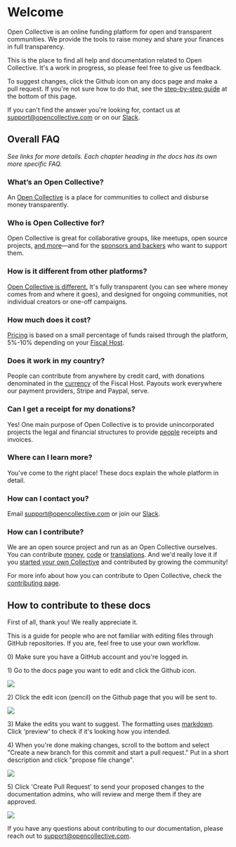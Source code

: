 # Welcome

Open Collective is an online funding platform for open and transparent communities. We provide the tools to raise money and share your finances in full transparency.

This is the place to find all help and documentation related to Open Collective. It's a work in progress, so please feel free to give us feedback.

To suggest changes, click the Github icon on any docs page and make a pull request. If you're not sure how to do that, see the [step-by-step guide](./#how-to-contribute-to-these-docs) at the bottom of this page.

If you can't find the answer you're looking for, contact us at [support@opencollective.com](mailto:support@opencollective.com) or on our [Slack](https://opencollective.slack.com).

## Overall FAQ

_See links for more details. Each chapter heading in the docs has its own more specific FAQ._

### What’s an Open Collective?

An [Open Collective](product/) is a place for communities to collect and disburse money transparently.

### Who is Open Collective for?

Open Collective is great for collaborative groups, like meetups, open source projects, [and more](collectives/#what-is-open-collective-good-for)—and for the [sponsors and backers](backers-and-sponsors/) who want to support them.

### How is it different from other platforms?

[Open Collective is different.](product/comparison.md) It's fully transparent \(you can see where money comes from and where it goes\), and designed for ongoing communities, not individual creators or one-off campaigns.

### How much does it cost?

[Pricing](about/pricing.md) is based on a small percentage of funds raised through the platform, 5%-10% depending on your [Fiscal Host](hosts/).

### Does it work in my country?

People can contribute from anywhere by credit card, with donations denominated in the [currency](product/currencies.md) of the Fiscal Host. Payouts work everywhere our payment providers, Stripe and Paypal, serve. 

### Can I get a receipt for my donations?

Yes! One main purpose of Open Collective is to provide unincorporated projects the legal and financial structures to provide [people](backers-and-sponsors/) receipts and invoices.

### Where can I learn more?

You've come to the right place! These docs explain the whole platform in detail.

### How can I contact you?

Email [support@opencollective.com](mailto:support@opencollective.com) or join our [Slack](https://opencollective.slack.com).

### How can I contribute?

We are an open source project and run as an Open Collective ourselves. You can contribute [money](https://opencollective.com/opencollectiveinc), [code](http://github.com/opencollective) or [translations](https://crowdin.com/project/opencollective). And we'd really love it if you [started your own Collective](https://opencollective.com/create) and contributed by growing the community!

For more info about how you can contribute to Open Collective, check the [contributing page](https://docs.opencollective.com/help/about/contributing).

## How to contribute to these docs

First of all, thank you! We really appreciate it. 

This is a guide for people who are not familiar with editing files through GitHub repositories. If you are, feel free to use your own workflow.

0\) Make sure you have a GitHub account and you're logged in.

1\) Go to the docs page you want to edit and click the Github icon.

![](.gitbook/assets/screen-shot-2019-04-29-at-4.40.54-pm.png)

2\) Click the edit icon \(pencil\) on the Github page that you will be sent to.

![](.gitbook/assets/screen-shot-2019-04-29-at-4.42.55-pm.png)

3\) Make the edits you want to suggest. The formatting uses [markdown](https://www.markdownguide.org/cheat-sheet/). Click 'preview' to check if it's looking how you intended.

4\) When you're done making changes, scroll to the bottom and select "Create a new branch for this commit and start a pull request." Put in a short description and click "propose file change".

![](.gitbook/assets/screen-shot-2019-04-29-at-4.48.27-pm.png)

5\) Click 'Create Pull Request' to send your proposed changes to the documentation admins, who will review and merge them if they are approved.

![](.gitbook/assets/screen-shot-2019-04-29-at-4.53.57-pm.png)

If you have any questions about contributing to our documentation, please reach out to support@opencollective.com. 


